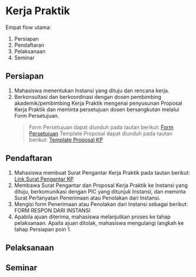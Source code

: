 # Kerja Praktik

Empat flow utama:
1. Persiapan
2. Pendaftaran
3. Pelaksanaan
4. Seminar

## Persiapan
1. Mahasiswa menentukan Instansi yang dituju dan rencana kerja.
2. Berkonsultasi dan berkoordinasi dengan dosen pembimbing akademik/pembimbing Kerja Praktik mengenai penyusunan Proposal Kerja Praktik dan meminta persetujuan dosen bersangkutan melalui Form Persetujuan. 
    > Form Persetujuan dapat diunduh pada tautan berikut: [Form Persetujuan](https://docs.google.com/document/d/1pyuC9pH_AKXVX2FtJMJ1QA0c9_xIaD1_/edit)
    > Template Proposal dapat diunduh pada tautan berikut: [Template Proposal KP](https://docs.google.com/document/d/1jbEW7oVsenxvTrVSzVUT4JLuh1ONTxQg/edit)


## Pendaftaran

1. Mahasiswa membuat Surat Pengantar Kerja Praktik pada tautan berikut: [Link Surat Pengantar KP](https://docs.google.com/forms/d/e/1FAIpQLSdZYsBOGMR6G_tlFvdjOQunOmkGryDJX8XCYK_hr-IDYs05QQ/viewform)
2. Membawa Surat Pengantar dan Proposal Kerja Praktik ke Instansi yang dituju, berkomunikasi dengan PIC yang ditunjuk Instansi, dan meminta Surat Pertanyatan Penerimaan atau Penolakan dari Instansi.
3. Mengisi form Penerimaan atau Penolakan dari Instansi sebagai berikut: FORM RESPON DARI INSTANSI
4. Apabila ajuan diterima, mahasiswa melanjutkan proses ke tahap pelaksanaan. Apaila ajuan ditolak, mahasiswa mengulangi langkah ke tahap Persiapan poin 1. 

## Pelaksanaan

## Seminar


[^1]: Petunjuk Teknis Kerja Praktik Capstone Design Jurusan Teknik Informatika UIN Sunan Gunung Djati
